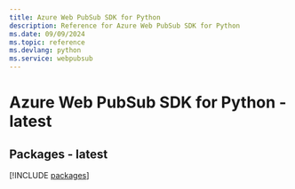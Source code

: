 ```yaml
---
title: Azure Web PubSub SDK for Python
description: Reference for Azure Web PubSub SDK for Python
ms.date: 09/09/2024
ms.topic: reference
ms.devlang: python
ms.service: webpubsub
---
```

# Azure Web PubSub SDK for Python - latest
## Packages - latest
[!INCLUDE [packages](web-pubsub-index.md)]